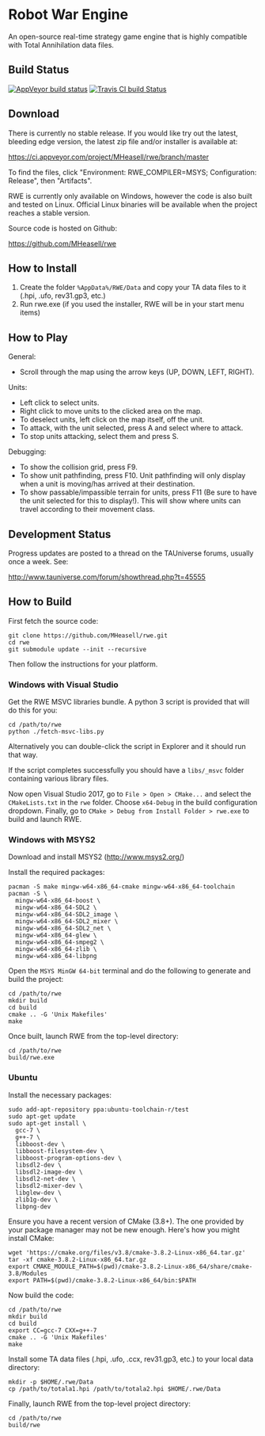 # Robot War Engine

An open-source real-time strategy game engine
that is highly compatible with Total Annihilation data files.

## Build Status

[![AppVeyor build status](https://ci.appveyor.com/api/projects/status/43armkvatrbaiur5/branch/master?svg=true)](https://ci.appveyor.com/project/MHeasell/rwe/branch/master)
[![Travis CI build Status](https://travis-ci.org/MHeasell/rwe.svg?branch=master)](https://travis-ci.org/MHeasell/rwe)

## Download

There is currently no stable release.
If you would like try out the latest, bleeding edge version,
the latest zip file and/or installer is available at:

https://ci.appveyor.com/project/MHeasell/rwe/branch/master

To find the files, click "Environment: RWE\_COMPILER=MSYS; Configuration: Release", then "Artifacts".

RWE is currently only available on Windows,
however the code is also built and tested on Linux.
Official Linux binaries will be available when the project reaches a stable version.

Source code is hosted on Github:

https://github.com/MHeasell/rwe

## How to Install

1. Create the folder `%AppData%/RWE/Data` and copy your TA data files to it (.hpi, .ufo, rev31.gp3, etc.)
2. Run rwe.exe (if you used the installer, RWE will be in your start menu items)

## How to Play

General:
- Scroll through the map using the arrow keys (UP, DOWN, LEFT, RIGHT).

Units:
- Left click to select units.
- Right click to move units to the clicked area on the map.
- To deselect units, left click on the map itself, off the unit.
- To attack, with the unit selected, press A and select where to attack.
- To stop units attacking, select them and press S.

Debugging:
- To show the collision grid, press F9.
- To show unit pathfinding, press F10. Unit pathfinding will only display when a unit is moving/has arrived at their destination.
- To show passable/impassible terrain for units, press F11 (Be sure to have the unit selected for this to display!). This will show where units can travel according to their movement class.

## Development Status

Progress updates are posted to a thread on the TAUniverse forums,
usually once a week. See:

http://www.tauniverse.com/forum/showthread.php?t=45555

## How to Build

First fetch the source code:

    git clone https://github.com/MHeasell/rwe.git
    cd rwe
    git submodule update --init --recursive

Then follow the instructions for your platform.

### Windows with Visual Studio

Get the RWE MSVC libraries bundle.
A python 3 script is provided that will do this for you:

    cd /path/to/rwe
    python ./fetch-msvc-libs.py

Alternatively you can double-click the script in Explorer
and it should run that way.

If the script completes successfully you should have a `libs/_msvc` folder containing various library files.

Now open Visual Studio 2017, go to `File > Open > CMake...`
and select the `CMakeLists.txt` in the `rwe` folder.
Choose `x64-Debug` in the build configuration dropdown.
Finally, go to `CMake > Debug from Install Folder > rwe.exe`
to build and launch RWE.

### Windows with MSYS2

Download and install MSYS2 (http://www.msys2.org/)

Install the required packages:

    pacman -S make mingw-w64-x86_64-cmake mingw-w64-x86_64-toolchain
    pacman -S \
      mingw-w64-x86_64-boost \
      mingw-w64-x86_64-SDL2 \
      mingw-w64-x86_64-SDL2_image \
      mingw-w64-x86_64-SDL2_mixer \
      mingw-w64-x86_64-SDL2_net \
      mingw-w64-x86_64-glew \
      mingw-w64-x86_64-smpeg2 \
      mingw-w64-x86_64-zlib \
      mingw-w64-x86_64-libpng

Open the `MSYS MinGW 64-bit` terminal and do the following
to generate and build the project:

    cd /path/to/rwe
    mkdir build
    cd build
    cmake .. -G 'Unix Makefiles'
    make

Once built, launch RWE from the top-level directory:

    cd /path/to/rwe
    build/rwe.exe

### Ubuntu

Install the necessary packages:

    sudo add-apt-repository ppa:ubuntu-toolchain-r/test
    sudo apt-get update
    sudo apt-get install \
      gcc-7 \
      g++-7 \
      libboost-dev \
      libboost-filesystem-dev \
      libboost-program-options-dev \
      libsdl2-dev \
      libsdl2-image-dev \
      libsdl2-net-dev \
      libsdl2-mixer-dev \
      libglew-dev \
      zlib1g-dev \
      libpng-dev

Ensure you have a recent version of CMake (3.8+).
The one provided by your package manager may not be new enough.
Here's how you might install CMake:

    wget 'https://cmake.org/files/v3.8/cmake-3.8.2-Linux-x86_64.tar.gz'
    tar -xf cmake-3.8.2-Linux-x86_64.tar.gz
    export CMAKE_MODULE_PATH=$(pwd)/cmake-3.8.2-Linux-x86_64/share/cmake-3.8/Modules
    export PATH=$(pwd)/cmake-3.8.2-Linux-x86_64/bin:$PATH

Now build the code:

    cd /path/to/rwe
    mkdir build
    cd build
    export CC=gcc-7 CXX=g++-7
    cmake .. -G 'Unix Makefiles'
    make

Install some TA data files (.hpi, .ufo, .ccx, rev31.gp3, etc.)
to your local data directory:

    mkdir -p $HOME/.rwe/Data
    cp /path/to/totala1.hpi /path/to/totala2.hpi $HOME/.rwe/Data

Finally, launch RWE from the top-level project directory:

    cd /path/to/rwe
    build/rwe
